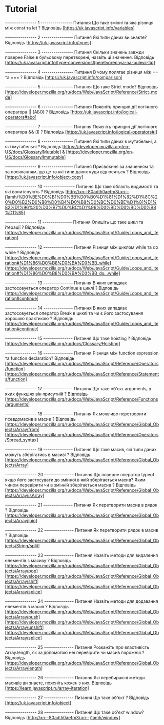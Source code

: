 # Tutorial

---------------- 1 ----------------
Питання Що таке змінні та яка різниця між const та let ? Відповідь [https://uk.javascript.info/variables]

---------------- 2 ----------------
Питання Які типи даних ви знаєте? Відповідь [https://uk.javascript.info/types]

---------------- 3 ----------------
Питання Скільки значень завжди поверне False в бульовому перетворені, назвіть ці значення. Відповідь [https://uk.javascript.info/type-conversions#peretvorennya-na-bulevii-tip]

---------------- 4 ----------------
Питання В чому полягає різниця між == та === ? Відповідь [https://uk.javascript.info/comparison]

---------------- 5 ----------------
Питання Що таке Strict mode? Відповідь [https://developer.mozilla.org/ru/docs/Web/JavaScript/Reference/Strict_mode]

---------------- 6 ----------------
Питання Поясніть принцип дії логічного оператора || (АБО) ? Відповідь [https://uk.javascript.info/logical-operators#abo]

---------------- 7 ----------------
Питання Поясніть принцип дії логічного оператора && (І) ? Відповідь [https://uk.javascript.info/logical-operators#i]

---------------- 8 ----------------
Питання Які типи даних є мутабельні, а які імутабельні ? Відповідь [https://developer.mozilla.org/en-US/docs/Glossary/Mutable] & [https://developer.mozilla.org/en-US/docs/Glossary/Immutable]

---------------- 9 ----------------
Питання Присвоєння за значенням та за посиланням, що це та які типи даних куди відносяться ? Відповідь [https://uk.javascript.info/object-copy]

---------------- 10 ----------------
Питання Що таке область видимості та які вони існують ? Відповідь [http://xn--80adth0aefm3i.xn--j1amh/%D0%BE%D0%B1%D0%BB%D0%B0%D1%81%D1%82%D1%8C%20%D0%B2%D0%B8%D0%B4%D0%B8%D0%BC%D0%BE%D1%81%D1%82%D1%96%20%D0%B7%D0%BC%D1%96%D0%BD%D0%BD%D0%B8%D1%85]

---------------- 11 ---------------
Питання Опишіть що таке цикл та ітерації ? Відповідь [https://developer.mozilla.org/ru/docs/Web/JavaScript/Guide/Loops_and_iteration]

---------------- 12 ---------------
Питання Різниця між циклом while та do while ? Відповідь [https://developer.mozilla.org/ru/docs/Web/JavaScript/Guide/Loops_and_iteration#%D1%86%D0%B8%D0%BA%D0%BB_while] [https://developer.mozilla.org/ru/docs/Web/JavaScript/Guide/Loops_and_iteration#%D1%86%D0%B8%D0%BA%D0%BB_do...while]

---------------- 13 ---------------
Питання В яких випадках застосовується оператор Continue в циклі ? Відповідь [https://developer.mozilla.org/ru/docs/Web/JavaScript/Guide/Loops_and_iteration#continue]

---------------- 14 ---------------
Питання В яких випадках застосовується оператор Break в циклі та чи є його застосування хорошою практикою ? Відповідь [https://developer.mozilla.org/ru/docs/Web/JavaScript/Guide/Loops_and_iteration#continue]

---------------- 15 ---------------
Питання Що таке hoisting ? Відповідь [https://developer.mozilla.org/ru/docs/Glossary/Hoisting]

---------------- 16 ---------------
Питання Різниця між function expression та function declaration? Відповідь [https://developer.mozilla.org/ru/docs/Web/JavaScript/Reference/Operators/function] [https://developer.mozilla.org/ru/docs/Web/JavaScript/Reference/Statements/function]

---------------- 17 ---------------
Питання Що таке об'єкт arguments, в яких функціях він присутній ? Відповідь [https://developer.mozilla.org/ru/docs/Web/JavaScript/Reference/Functions/arguments]

---------------- 18 ---------------
Питання Як можливо перетворити псевдомасив в масив ? Відповідь [https://developer.mozilla.org/ru/docs/Web/JavaScript/Reference/Global_Objects/Array/from] [https://developer.mozilla.org/ru/docs/Web/JavaScript/Reference/Operators/Spread_syntax]

---------------- 19 ---------------
Питання Що таке масив, які типи даних можуть зберігатись в масиві ? Відповідь [https://developer.mozilla.org/ru/docs/Web/JavaScript/Reference/Global_Objects/Array]

---------------- 20 ---------------
Питання Що поверне оператор typeof якщо його застосувати до змінної в якій зберігається масив? Яким чином перевірити чи в змінній зберігається масив ? Відповідь [https://developer.mozilla.org/ru/docs/Web/JavaScript/Reference/Global_Objects/Array/isArray]

---------------- 21 ---------------
Питання Як перетворити масив в рядок ? Відповідь [https://developer.mozilla.org/ru/docs/Web/JavaScript/Reference/Global_Objects/Array/join]

---------------- 22 ---------------
Питання Як перетворити рядок в масив ? Відповідь [https://developer.mozilla.org/ru/docs/Web/JavaScript/Reference/Global_Objects/String/split]

---------------- 23 ---------------
Питання Назвіть методи для видалення елементів з масиву ? Відповідь [https://developer.mozilla.org/ru/docs/Web/JavaScript/Reference/Global_Objects/Array/pop] [https://developer.mozilla.org/ru/docs/Web/JavaScript/Reference/Global_Objects/Array/shift] [https://developer.mozilla.org/ru/docs/Web/JavaScript/Reference/Global_Objects/Array/splice]

---------------- 24 ---------------
Питання Назвіть методи для додавання елементів в масив ? Відповідь [https://developer.mozilla.org/ru/docs/Web/JavaScript/Reference/Global_Objects/Array/push] [https://developer.mozilla.org/ru/docs/Web/JavaScript/Reference/Global_Objects/Array/unshift] [https://developer.mozilla.org/ru/docs/Web/JavaScript/Reference/Global_Objects/Array/splice]

---------------- 25 ---------------
Питання Розкажіть про властивість Аrray.length, як за допомогою неї перевірити чи масив порожній ? Відповідь [https://developer.mozilla.org/ru/docs/Web/JavaScript/Reference/Global_Objects/Array/length]

---------------- 26 ---------------
Питання Які перебираючі методи масивів ви знаєте, поясніть кожен з них. Відповідь [https://learn.javascript.ru/array-iteration]

---------------- 27 ---------------
Питання Що таке об'єкт ? Відповідь [https://uk.javascript.info/object]

---------------- 28 ---------------
Питання Що таке об'єкт window? Відповідь [http://xn--80adth0aefm3i.xn--j1amh/window]
